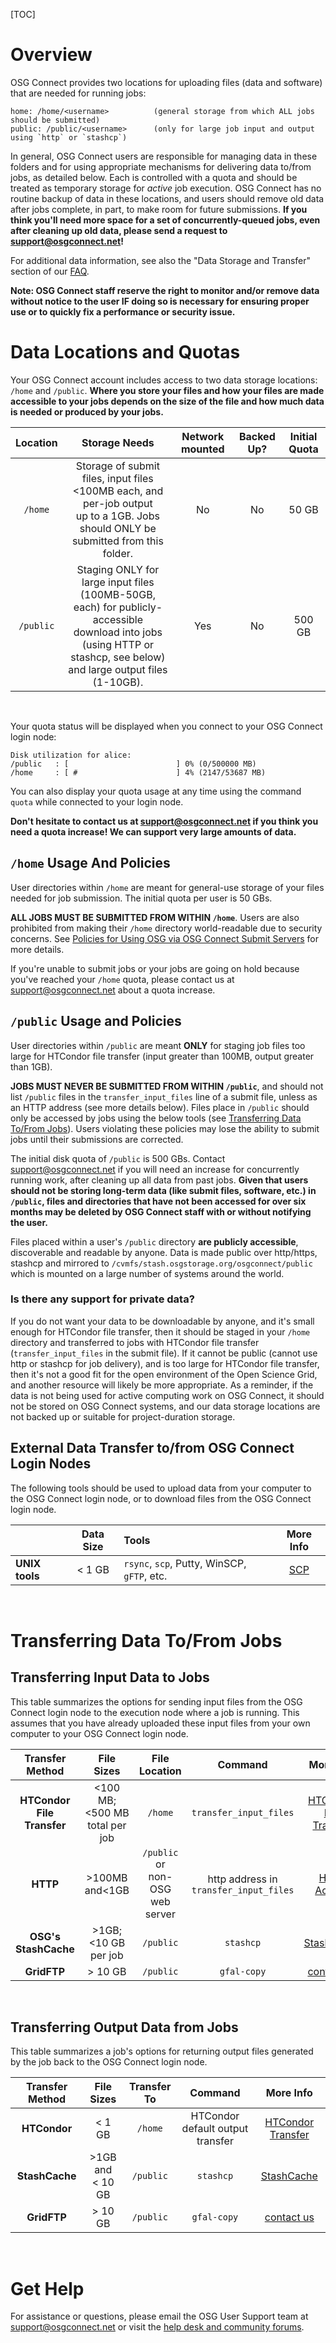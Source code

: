 [title]: - "Data Management and Policies"

[TOC]

# Overview

OSG Connect provides two locations for uploading files (data and software) that are 
needed for running jobs: 

    home: /home/<username>          (general storage from which ALL jobs should be submitted)
    public: /public/<username>      (only for large job input and output using `http` or `stashcp`)

In general, OSG Connect users are responsible for managing data in 
these folders and for using appropriate mechanisms for delivering 
data to/from jobs, as detailed below. Each is controlled with a 
quota and should be treated as temporary storage for _active_ 
job execution. OSG Connect has no routine backup of data in these 
locations, and users should remove old data after jobs complete, 
in part, to make room for future submissions. **If you think you'll 
need more space for a set of concurrently-queued jobs, even after 
cleaning up old data, please send a request to 
[support@osgconnect.net](mailto:support@osgconnect.net)!**

For additional data information, see also the "Data Storage and Transfer" section of 
our [FAQ](5000634384#data-storage-and-transfer). 

**Note: OSG Connect staff reserve the right to monitor and/or remove 
data without notice to the user IF doing so is necessary for ensuring 
proper use or to quickly fix a performance or security issue.**

# Data Locations and Quotas

Your OSG Connect account includes access to two data storage locations: 
`/home` and `/public`. **Where you store your files and how your files 
are made accessible to your jobs depends on the size of the file and how 
much data is needed or produced by your jobs.**   

|  **Location**  |  **Storage Needs**         | **Network mounted** | **Backed Up?** | **Initial Quota** |
|     :-----:    |    :------:          |       :------:      |   :------:    |      :------:      |
|     `/home`    | Storage of submit files, input files <100MB each, and per-job output<br>up to a 1GB.  Jobs should ONLY be submitted from this folder.   |   No   |   No   |  50 GB  |
|  `/public`     | Staging ONLY for large input files (100MB-50GB, each) for publicly-accessible<br>download into jobs (using HTTP or stashcp, see below) and large output files (1-10GB). | Yes | No | 500 GB |
    
<br>

Your quota status will be displayed when you connect to your OSG Connect login node: 

    Disk utilization for alice:
    /public   : [                        ] 0% (0/500000 MB)
    /home     : [ #                      ] 4% (2147/53687 MB)

You can also display your quota usage at any time using the command 
`quota` while connected to your login node.

**Don't hesitate to contact us at [support@osgconnect.net](mailto:support@osgconnect.net) if you 
think you need a quota increase! We can support very large amounts of data.**

## `/home` Usage And Policies

User directories within `/home` are meant for general-use storage of your files 
needed for job submission. The initial quota per user is 50 GBs. 

**ALL JOBS MUST BE SUBMITTED FROM WITHIN `/home`**. Users are also prohibited 
from making their `/home` directory world-readable due to security concerns. See 
[Policies for Using OSG via OSG Connect Submit Servers](https://support.opensciencegrid.org/support/solutions/articles/12000074852) for more details. 

If you're unable to submit jobs or your jobs are going on hold because you've 
reached your `/home` quota, please contact us at 
[support@osgconnect.net](mailto:support@osgconnect.net) about a quota increase.

## `/public` Usage and Policies

User directories within `/public` are meant **ONLY** for staging job files too large for 
HTCondor file transfer (input greater than 100MB, output greater than 1GB). 

**JOBS MUST NEVER BE SUBMITTED FROM WITHIN `/public`**, and should not list `/public` files in the 
`transfer_input_files` line of a submit file, unless as an HTTP address (see more details below). 
Files place in `/public` should only be accessed by jobs using the below tools (see 
[Transferring Data To/From Jobs](#transferring-data-tofrom-jobs)). Users violating these policies may 
lose the ability to submit jobs until their submissions are corrected.

The initial disk quota of `/public` is 500 GBs. Contact [support@osgconnect.net](mailto:support@osgconnect.net) 
if you will need an increase for concurrently running work, after cleaning up all 
data from past jobs. **Given that users should not be storing long-term data (like submit files, 
software, etc.) in `/public`, files and directories that have not been accessed for over six 
months may be deleted by OSG Connect staff with or without notifying the user.**

Files placed within a user's `/public` directory **are publicly accessible**, 
discoverable and readable by anyone. Data is made public over http/https, stashcp and mirrored 
to `/cvmfs/stash.osgstorage.org/osgconnect/public` which is mounted on a large number of systems around the world.

### Is there any support for private data?

If you do not want your data to be downloadable by anyone, and it's small enough for
HTCondor file transfer, then it should be staged in your `/home` directory and 
transferred to jobs with HTCondor file transfer (`transfer_input_files` in the submit 
file). If it cannot be public (cannot use http or stashcp for job delivery), and is too
large for HTCondor file transfer, then it's not a good fit for the open environment of 
the Open Science Grid, and another resource will likely be more appropriate. As a 
reminder, if the data is not being used for active computing work on OSG Connect, it 
should not be stored on OSG Connect systems, and our data storage locations are not 
backed up or suitable for project-duration storage.

## External Data Transfer to/from OSG Connect Login Nodes

The following tools should be used to upload data from your computer to the OSG Connect login node, or to download files from the OSG Connect login node. 

|  | **Data Size**| **Tools** |**More Info**|
|:------------|:-------:|:------|:------:| 
|**UNIX tools** | < 1 GB | `rsync`, `scp`, Putty, WinSCP, `gFTP`, etc.  |[SCP](https://support.opensciencegrid.org/support/solutions/articles/5000634376) |
         
<br>

# Transferring Data To/From Jobs

## Transferring Input Data to Jobs

This table summarizes the options for sending input files from the OSG Connect 
login node to the execution node where a job is running. This assumes that you 
have already uploaded these input files from your own computer to your OSG Connect login node. 

|  **Transfer Method** | **File Sizes**| **File Location** | **Command** | **More Info** |
|      :--------:     |    :------:   |       :-----:     |    :-----:  |   :--------:   |
| **HTCondor<br>File Transfer** | <100 MB;<br><500 MB total per job | `/home` | `transfer_input_files` | [HTCondor File Transfer](https://support.opensciencegrid.org/support/solutions/articles/5000639787)|
| **HTTP** |  >100MB<br>and<1GB | `/public` or<br>non-OSG web server | http address in `transfer_input_files`  |[HTTP Access](https://support.opensciencegrid.org/support/solutions/articles/5000639798)|
| **OSG's<br>StashCache** | >1GB;<br><10 GB per job | `/public` | `stashcp` | [StashCache](https://support.opensciencegrid.org/support/solutions/articles/12000002775)|
| **GridFTP** |  > 10 GB | `/public` | `gfal-copy` | [contact us](mailto:support@osgconnect.net) |
    
<br>

## Transferring Output Data from Jobs

This table summarizes a job's options for returning output files generated by the job back to the OSG Connect login node. 

|  **Transfer Method**  |   **File Sizes**     |  **Transfer To**  |    **Command**     |   **More Info**  |
|      :---------:       |        :------:      |       :-----:     |     :--------:     |     :------:     |
|      **HTCondor**      |         < 1 GB       |      `/home`      |  HTCondor default output transfer | [HTCondor Transfer](https://support.opensciencegrid.org/support/solutions/articles/5000639787)|
|     **StashCache**     |  >1GB and<br>< 10 GB |      `/public`    |      `stashcp`     |   [StashCache](https://support.opensciencegrid.org/support/solutions/articles/12000002775) |
|       **GridFTP**      |        > 10 GB       |      `/public`    |     `gfal-copy`    | [contact us](mailto:support@osgconnect.net) |
    
<br>

# Get Help
For assistance or questions, please email the OSG User Support team  at [support@osgconnect.net](mailto:support@osgconnect.net) or visit the [help desk and community forums](http://support.opensciencegrid.org).
